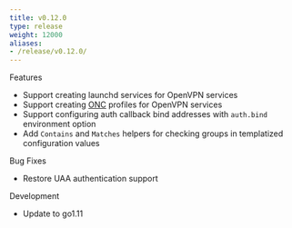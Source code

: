 ```yaml
---
title: v0.12.0
type: release
weight: 12000
aliases:
- /release/v0.12.0/
---
```


Features

 * Support creating launchd services for OpenVPN services
 * Support creating [ONC](https://chromium.googlesource.com/chromium/src/+/master/components/onc/docs/onc_spec.md) profiles for OpenVPN services
 * Support configuring auth callback bind addresses with `auth.bind` environment option
 * Add `Contains` and `Matches` helpers for checking groups in templatized configuration values

Bug Fixes

 * Restore UAA authentication support

Development

 * Update to go1.11
